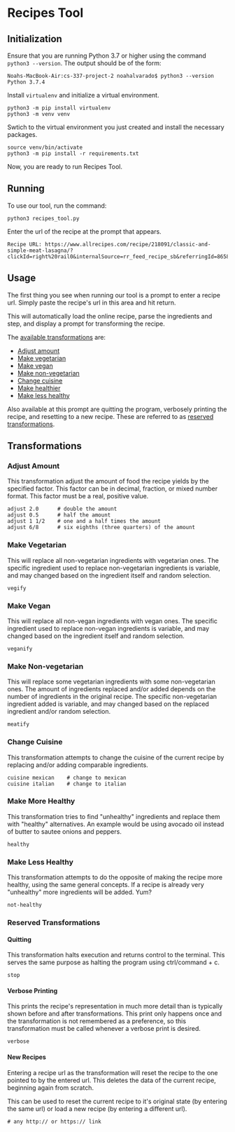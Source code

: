 # Recipes Tool
## Initialization
Ensure that you are running Python 3.7 or higher using the command `python3 --version`. The output should be of the form:
```commandline
Noahs-MacBook-Air:cs-337-project-2 noahalvarado$ python3 --version
Python 3.7.4
```

Install `virtualenv` and initialize a virtual environment.
```commandline
python3 -m pip install virtualenv
python3 -m venv venv
```

Swtich to the virtual environment you just created and install the necessary packages.
```commandline
source venv/bin/activate
python3 -m pip install -r requirements.txt
```
Now, you are ready to run Recipes Tool.

## Running
To use our tool, run the command:
```commandline
python3 recipes_tool.py
```

Enter the url of the recipe at the prompt that appears.
```commandline
Recipe URL: https://www.allrecipes.com/recipe/218091/classic-and-simple-meat-lasagna/?clickId=right%20rail0&internalSource=rr_feed_recipe_sb&referringId=86587%20referringContentType%3Drecipe
```

## Usage
The first thing you see when running our tool is a prompt to enter a recipe url.
Simply paste the recipe's url in this area and hit return.

This will automatically load the online recipe, parse the ingredients and step, and display a prompt for transforming the recipe.

The [available transformations](#transformations) are:
- [Adjust amount](#adjust-amount)
- [Make vegetarian](#make-vegetarian)
- [Make vegan](#make-vegan)
- [Make non-vegetarian](#make-non-vegetarian)
- [Change cuisine](#change-cuisine)
- [Make healthier](#make-more-healthy)
- [Make less healthy](#make-less-healthy)

Also available at this prompt are quitting the program, verbosely printing the recipe, and resetting to a new recipe.
These are referred to as [reserved transformations](#reserved-transformations).

## Transformations
### Adjust Amount
This transformation adjust the amount of food the recipe yields by the specified factor.
This factor can be in decimal, fraction, or mixed number format.
This factor must be a real, positive value.
```shell script
adjust 2.0      # double the amount
adjust 0.5      # half the amount
adjust 1 1/2    # one and a half times the amount
adjust 6/8      # six eighths (three quarters) of the amount
```

### Make Vegetarian
This will replace all non-vegetarian ingredients with vegetarian ones.
The specific ingredient used to replace non-vegetarian ingredients is variable, and may changed based on the ingredient itself and random selection.
```shell script
vegify
```

### Make Vegan
This will replace all non-vegan ingredients with vegan ones.
The specific ingredient used to replace non-vegan ingredients is variable, and may changed based on the ingredient itself and random selection.
```shell script
veganify
```

### Make Non-vegetarian
This will replace some vegetarian ingredients with some non-vegetarian ones.
The amount of ingredients replaced and/or added depends on the number of ingredients in the original recipe.
The specific non-vegetarian ingredient added is variable, and may changed based on the replaced ingredient and/or random selection.
```shell script
meatify
```

### Change Cuisine
This transformation attempts to change the cuisine of the current recipe by replacing and/or adding comparable ingredients.
```shell script
cuisine mexican    # change to mexican
cuisine italian    # change to italian
```

### Make More Healthy
This transformation tries to find "unhealthy" ingredients and replace them with "healthy" alternatives.
An example would be using avocado oil instead of butter to sautee onions and peppers.
```shell script
healthy
```

### Make Less Healthy
This transformation attempts to do the opposite of making the recipe more healthy, using the same general concepts.
If a recipe is already very "unhealthy" more ingredients will be added. Yum?
```shell script
not-healthy
```

### Reserved Transformations
#### Quitting
This transformation halts execution and returns control to the terminal.
This serves the same purpose as halting the program using ctrl/command + c.
```commandline
stop
```

#### Verbose Printing
This prints the recipe's representation in much more detail than is typically shown before and after transformations.
This print only happens once and the transformation is not remembered as a preference, so this transformation must be called whenever a verbose print is desired.
```commandline
verbose
```
#### New Recipes
Entering a recipe url as the transformation will reset the recipe to the one pointed to by the entered url.
This deletes the data of the current recipe, beginning again from scratch.

This can be used to reset the current recipe to it's original state (by entering the same url) or load a new recipe (by entering a different url).
```commandline
# any http:// or https:// link
```